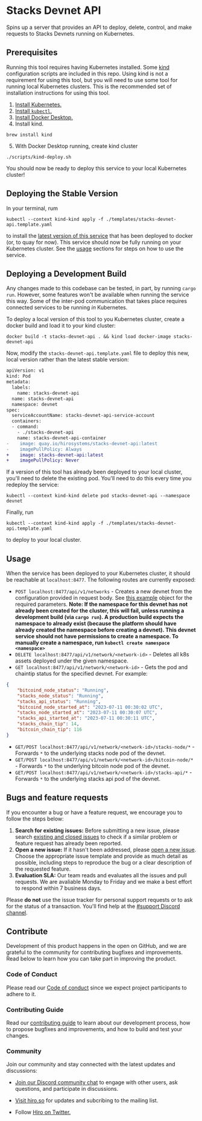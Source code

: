 # Stacks Devnet API
Spins up a server that provides an API to deploy, delete, control, and make requests to Stacks Devnets running on Kubernetes.

## Prerequisites
Running this tool requires having Kubernetes installed. Some [kind](https://kind.sigs.k8s.io/) configuration scripts are included in this repo. Using kind is not a requirement for using this tool, but you will need to use some tool for running local Kubernetes clusters. This is the recommended set of installation instructions for using this tool.
1. [Install Kubernetes.](https://kubernetes.io/releases/download/)
2. [Install `kubectl`.](https://kubernetes.io/releases/download/#kubectl)
3. [Install Docker Desktop.](https://docs.docker.com/desktop/install/mac-install/)
4. Install kind.
```
brew install kind
```
5. With Docker Desktop running, create kind cluster
```
./scripts/kind-deploy.sh
```

You should now be ready to deploy this service to your local Kubernetes cluster!

## Deploying the Stable Version
In your terminal, rum 
```
kubectl --context kind-kind apply -f ./templates/stacks-devnet-api.template.yaml
```
to install the [latest version of this service](https://quay.io/repository/hirosystems/stacks-devnet-api?tab=history) that has been deployed to docker (or, to quay for now). This service should now be fully running on your Kubernetes cluster. See the [usage](#usage) sections for steps on how to use the service.

## Deploying a Development Build
Any changes made to this codebase can be tested, in part, by running `cargo run`. However, some features won't be available when running the service this way. Some of the inter-pod communication that takes place requires connected services to be running _in_ Kubernetes.

To deploy a local version of this tool to you Kubernetes cluster, create a docker build and load it to your kind cluster:
```
docker build -t stacks-devnet-api . && kind load docker-image stacks-devnet-api
```
Now, modify the `stacks-devnet-api.template.yaml` file to deploy this new, local version rather than the latest stable version:
```diff
apiVersion: v1
kind: Pod
metadata:
  labels:
    name: stacks-devnet-api
  name: stacks-devnet-api
  namespace: devnet
spec:
  serviceAccountName: stacks-devnet-api-service-account
  containers:
  - command:
    - ./stacks-devnet-api
    name: stacks-devnet-api-container
-    image: quay.io/hirosystems/stacks-devnet-api:latest
-    imagePullPolicy: Always
+    image: stacks-devnet-api:latest
+    imagePullPolicy: Never
```

If a version of this tool has already been deployed to your local cluster, you'll need to delete the existing pod. You'll need to do this every time you redeploy the service:
```
kubectl --context kind-kind delete pod stacks-devnet-api --namespace devnet
```

Finally, run 
```
kubectl --context kind-kind apply -f ./templates/stacks-devnet-api.template.yaml
```
to deploy to your local cluster.

## Usage

When the service has been deployed to your Kubernetes cluster, it should be reachable at `localhost:8477`. The following routes are currently exposed:
 - `POST localhost:8477/api/v1/networks` - Creates a new devnet from the configuration provided in request body. See [this example](./examples/new-network.example.json) object for the required parameters. **Note: If the namespace for this devnet has not already been created for the cluster, this will fail, unless running a development build (via `cargo run`). A production build expects the namespace to already exist (because the platform should have already created the namespace before creating a devnet). This devnet service should not have permissions to create a namespace. To manually create a namespace, run `kubectl create namespace <namespace>`**
 - `DELETE localhost:8477/api/v1/network/<network-id>` - Deletes all k8s assets deployed under the given namespace.
 - `GET localhost:8477/api/v1/network/<network-id>` - Gets the pod and chaintip status for the specified devnet. For example:
```JSON
{
    "bitcoind_node_status": "Running",
    "stacks_node_status": "Running",
    "stacks_api_status": "Running",
    "bitcoind_node_started_at": "2023-07-11 00:30:02 UTC",
    "stacks_node_started_at": "2023-07-11 00:30:07 UTC",
    "stacks_api_started_at": "2023-07-11 00:30:11 UTC",
    "stacks_chain_tip": 14,
    "bitcoin_chain_tip": 116
}
```
 - `GET/POST localhost:8477/api/v1/network/<network-id>/stacks-node/*` - Forwards `*` to the underlying stacks node pod of the devnet.
 - `GET/POST localhost:8477/api/v1/network/<network-id>/bitcoin-node/*` - Forwards `*` to the underlying bitcoin node pod of the devnet.
- `GET/POST localhost:8477/api/v1/network/<network-id>/stacks-api/*` - Forwards `*` to the underlying stacks api pod of the devnet.

## Bugs and feature requests

If you encounter a bug or have a feature request, we encourage you to follow the steps below:

 1. **Search for existing issues:** Before submitting a new issue, please search [existing and closed issues](../../issues) to check if a similar problem or feature request has already been reported.
 1. **Open a new issue:** If it hasn't been addressed, please [open a new issue](../../issues/new/choose). Choose the appropriate issue template and provide as much detail as possible, including steps to reproduce the bug or a clear description of the requested feature.
 1. **Evaluation SLA:** Our team reads and evaluates all the issues and pull requests. We are avaliable Monday to Friday and we make a best effort to respond within 7 business days.

Please **do not** use the issue tracker for personal support requests or to ask for the status of a transaction. You'll find help at the [#support Discord channel](https://discord.gg/SK3DxdsP).

## Contribute

Development of this product happens in the open on GitHub, and we are grateful to the community for contributing bugfixes and improvements. Read below to learn how you can take part in improving the product.

### Code of Conduct
Please read our [Code of conduct](../../../.github/blob/main/CODE_OF_CONDUCT.md) since we expect project participants to adhere to it. 

### Contributing Guide
Read our [contributing guide](.github/CONTRIBUTING.md) to learn about our development process, how to propose bugfixes and improvements, and how to build and test your changes.

### Community

Join our community and stay connected with the latest updates and discussions:

- [Join our Discord community chat](https://discord.gg/ZQR6cyZC) to engage with other users, ask questions, and participate in discussions.

- [Visit hiro.so](https://www.hiro.so/) for updates and subcribing to the mailing list.

- Follow [Hiro on Twitter.](https://twitter.com/hirosystems)